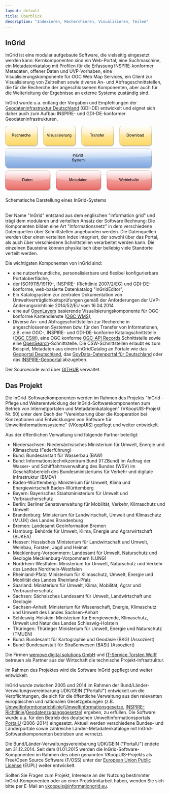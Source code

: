 ```yaml
---
layout: default
title: Überblick
description: "Indexieren, Recherchieren, Visualisieren, Teilen"
---
```


## InGrid

InGrid ist eine modular aufgebaute Software, die vielseitig eingesetzt werden kann: Kernkomponenten sind ein Web-Portal, eine Suchmaschine, ein Metadatenkatalog mit Profilen für die Erfassung INSPRE-konformer Metadaten, offener Daten und UVP-Vorhaben, eine Visualisierungskomponente für OGC Web Map Services, ein Client zur Visualisierung von Zeitreihen sowie diverse An- und Abfrageschnittstellen, die für die Recherche der angeschlossenen Komponenten, aber auch für die Weiterleitung der Ergebnisse an externe Systeme zuständig sind.

InGrid wurde u.a. entlang der Vorgaben und Empfehlungen der [Geodateninfrastruktur Deutschland](http://www.geoportal.de/) (GDI-DE) entwickelt und eignet sich daher auch zum Aufbau INSPIRE- und GDI-DE-konformer Geodateninfrastrukturen.

![Schematische Darstellung eines InGrid-Systems](../images/ingrid_chart.png "Schematische Darstellung eines InGrid-Systems")

<figcaption class="figcaption">Schematische Darstellung eines InGrid-Systems</figcaption>

<br>

Der Name "InGrid" entstand aus dem englischen "information grid" und trägt dem modularen und verteilten Ansatz der Software Rechnung: Die Komponenten bilden eine Art "Informationsnetz" in dem verschiedene Datenquellen über Schnittstellen angebunden werden. Die Datenquellen werden über einen verteilten Index integriert, der sowohl über das Portal, als auch über verschiedene Schnittstellen verarbeitet werden kann. Die einzelnen Bausteine können physikalisch über beliebig viele Standorte verteilt werden.

Die wichtigsten Komponenten von InGrid sind:

- eine nutzerfreundliche, personalisierbare und flexibel konfigurierbare Portaloberfläche,
- der ISO19115/19119-, INSPIRE- (Richtlinie 2007/2/EG) und GDI-DE-konforme, web-basierte Datenkatalog "InGridEditor",
- Ein Katalogsystem zur zentralen Dokumentation von Umweltverträglichkeitsprüfungen gemäß der Anforderungen der UVP-Änderungsrichtlinie 2014/52/EU vom 16.04.2014
- eine auf [OpenLayers](http://openlayers.org/) basierende Visualisierungskomponente für OGC-konforme Kartendienste ([OGC WMS](http://www.opengeospatial.org/standards/wms)),
- Diverse An- und Abfrageschnittstellen zur Recherche in angeschlossenen Systemen bzw. für den Transfer von Informationen, z.B. eine OGC-, INSPIRE- und GDI-DE-konforme Katalogschnittstelle ([OGC CSW](http://www.opengeospatial.org/standards/cat)), eine OGC konforme [OGC-API Records](https://ogcapi.ogc.org/records/) Schnittstelle sowie eine [OpenSearch](http://www.opensearch.org/Home)-Schnittstelle. Die CSW-Schnittstellen erlaubt es zum Beispiel, Metadaten aus einem InGridCatalog an Portale wie das [Geoportal Deutschland](http://www.geoportal.de/DE/Geoportal), das [GovData-Datenportal für Deutschland](https://www.govdata.de/) oder das [INSPIRE-Geoportal](http://inspire-geoportal.ec.europa.eu/) abzugeben.


Der Sourcecode wird über [GITHUB](https://github.com/informationgrid) verwaltet.



## Das Projekt

Die InGrid-Softwarekomponenten werden im Rahmen des Projekts "InGrid - Pflege und Weiterentwicklung der InGrid-Softwarekomponenten zum Betrieb von Internetportalen und Metadatenkatalogen" (VKoopUIS-Projekt Nr. 50) unter dem Dach der "Vereinbarung über die Kooperation bei Konzeptionen und Entwicklungen von Software für Umweltinformationssysteme" (VKoopUIS) gepflegt und weiter entwickelt.

Aus der öffentlichen Verwaltung sind folgende Partner beteiligt:

- Niedersachsen: Niedersächsisches Ministerium für Umwelt, Energie und Klimaschutz (Federführung)
- Bund: Bundesanstalt für Wasserbau (BAW)
- Bund: Informationstechnikzentrum Bund (ITZBund) im Auftrag der Wasser- und
Schifffahrtsverwaltung des Bundes (WSV) im Geschäftsbereich des
Bundesministeriums für Verkehr und digitale Infrastruktur (BMDV)
- Baden-Württemberg: Ministerium für Umwelt, Klima und Energiewirtschaft Baden-Württemberg
- Bayern: Bayerisches Staatsministerium für Umwelt und Verbraucherschutz
- Berlin: Berliner Senatsverwaltung für Mobilität, Verkehr, Klimaschutz und Umwelt
- Brandenburg: Ministerium für Landwirtschaft, Umwelt und Klimaschutz (MLUK) des Landes Brandenburg
- Bremen: Landesamt GeoInformation Bremen
- Hamburg: Behörde für Umwelt, Klima, Energie und Agrarwirtschaft (BUKEA)
- Hessen: Hessisches Ministerium für Landwirtschaft und Umwelt, Weinbau, Forsten, Jagd und Heimat
- Mecklenburg-Vorpommern: Landesamt für Umwelt, Naturschutz und Geologie Mecklenburg-Vorpommern (LUNG)
- Nordrhein-Westfalen: Ministerium für Umwelt, Naturschutz und Verkehr des Landes Nordrhein-Westfalen
- Rheinland-Pfalz: Ministerium für Klimaschutz, Umwelt, Energie und Mobilität des Landes Rheinland-Pfalz
- Saarland: Ministerium für Umwelt, Klima, Mobilität, Agrar und Verbraucherschutz
- Sachsen: Sächsisches Landesamt für Umwelt, Landwirtschaft und Geologie
- Sachsen-Anhalt: Ministerium für Wissenschaft, Energie, Klimaschutz und Umwelt des Landes Sachsen-Anhalt
- Schleswig-Holstein: Ministerium für Energiewende, Klimaschutz, Umwelt und Natur des Landes Schleswig-Holstein
- Thüringen: Thüringer Ministerium für Umwelt, Energie und Naturschutz (TMUEN)
- Bund: Bundesamt für Kartographie und Geodäsie (BKG) (Assoziiert)
- Bund: Bundesanstalt für Straßenwesen (BASt) (Assoziiert)

Die Firmen [wemove digital solutions GmbH](https://www.wemove.com/) und [IT-Service Torsten Wolff ](https://it-service-magdeburg.de/) betreuen als Partner aus der Wirtschaft die technische Projekt-Infrastruktur.

Im Rahmen des Projektes wird die Software InGrid gepflegt und weiter entwickelt.

InGrid wurde zwischen 2005 und 2014 im Rahmen der Bund/Länder-Verwaltungsvereinbarung UDK/GEIN ("PortalU") entwickelt um die Verpflichtungen, die sich für die öffentliche Verwaltung aus den relevanten europäischen und nationalen Gesetzgebungen (z.B. [Umweltinformtionsrichtlinie](http://www.bmub.bund.de/service/publikationen/downloads/details/artikel/umweltinformationsrichtlinie-des-europaeischen-parlaments-und-des-rates-vom-28012003-richtlinie-20034eg/)/[Umweltinformationsgesetze](http://de.wikipedia.org/wiki/Umweltinformationsgesetz), [INSPIRE-Richtlinie](http://inspire.ec.europa.eu/)/[Geodatenzugangsgesetze](http://de.wikipedia.org/wiki/Geodatenzugangsgesetz)) ergeben, zu erfüllen. Die Software wurde u.a. für den Betrieb des deutschen Umweltinformationsportals [PortalU](http://de.wikipedia.org/wiki/PortalU) (2006-2014) eingesetzt. Aktuell werden verschiedene Bundes- und Länderportale sowie zahlreiche Länder-Metadatenkataloge mit InGrid-Softwarekomponenten betrieben und vernetzt.

Die Bund/Länder-Verwaltungsvereinbarung UDK/GEIN ("PortalU") endete am 31.12.2014. Seit dem 01.01.2015 werden die InGrid-Software-Komponenten im Rahmen des oben genannten VKoopUIS-Projekts als Free/Open Source Software (F/OSS) unter der [European Union Public License](https://joinup.ec.europa.eu/software/page/eupl) (EUPL) weiter entwickelt.

Sollten Sie Fragen zum Projekt, Interesse an der Nutzung bestimmter InGrid-Komponenten oder an einer Projektmitarbeit haben, wenden Sie sich bitte per E-Mail an <vkoopuis@informationgrid.eu>.

